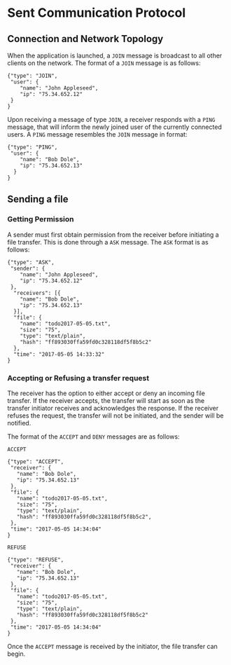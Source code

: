 # Sent Communication Protocol

## Connection and Network Topology

When the application is launched, a `JOIN` message is broadcast to all other clients on the network. The format of a `JOIN` message is as follows:

```
{"type": "JOIN",
 "user": {
    "name": "John Appleseed",
    "ip": "75.34.652.12"
 }
}
```

Upon receiving a message of type `JOIN`, a receiver responds with a `PING` message, that will inform the newly joined user of the currently connected users. A `PING` message resembles the `JOIN` message in format:

```
{"type": "PING",
 "user": {
    "name": "Bob Dole",
    "ip": "75.34.652.13"
  }
}
```

## Sending a file

### Getting Permission
A sender must first obtain permission from the receiver before initiating a file transfer. This is done through a `ASK` message. The `ASK` format is as follows:
```
{"type": "ASK",
 "sender": {
    "name": "John Appleseed",
    "ip": "75.34.652.12"
 },
  "receivers": [{
    "name": "Bob Dole",
    "ip": "75.34.652.13"
  }],
  "file": {
    "name": "todo2017-05-05.txt",
    "size": "75",
    "type": "text/plain",
    "hash": "ff893030ffa59fd0c328118df5f8b5c2"
  },
  "time": "2017-05-05 14:33:32"
}
```

### Accepting or Refusing a transfer request
The receiver has the option to either accept or deny an incoming file transfer. If the receiver accepts, the transfer will start as soon as the transfer initiator receives and acknowledges the response. If the receiver refuses the request, the transfer will not be initiated, and the sender will be notified.

The format of the `ACCEPT` and `DENY` messages are as follows:

`ACCEPT`
```
{"type": "ACCEPT",
 "receiver": {
   "name": "Bob Dole",
   "ip": "75.34.652.13"
 },
 "file": {
   "name": "todo2017-05-05.txt",
   "size": "75",
   "type": "text/plain",
   "hash": "ff893030ffa59fd0c328118df5f8b5c2",
 },
 "time": "2017-05-05 14:34:04"
}
```

`REFUSE`
```
{"type": "REFUSE",
 "receiver": {
   "name": "Bob Dole",
   "ip": "75.34.652.13"
 },
 "file": {
   "name": "todo2017-05-05.txt",
   "size": "75",
   "type": "text/plain",
   "hash": "ff893030ffa59fd0c328118df5f8b5c2"
 },
 "time": "2017-05-05 14:34:04"
}
```

Once the `ACCEPT` message is received by the initiator, the file transfer can begin.
